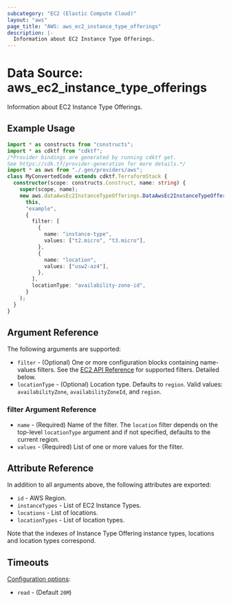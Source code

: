 ```yaml
---
subcategory: "EC2 (Elastic Compute Cloud)"
layout: "aws"
page_title: "AWS: aws_ec2_instance_type_offerings"
description: |-
  Information about EC2 Instance Type Offerings.
---
```


# Data Source: aws_ec2_instance_type_offerings

Information about EC2 Instance Type Offerings.

## Example Usage

```typescript
import * as constructs from "constructs";
import * as cdktf from "cdktf";
/*Provider bindings are generated by running cdktf get.
See https://cdk.tf/provider-generation for more details.*/
import * as aws from "./.gen/providers/aws";
class MyConvertedCode extends cdktf.TerraformStack {
  constructor(scope: constructs.Construct, name: string) {
    super(scope, name);
    new aws.dataAwsEc2InstanceTypeOfferings.DataAwsEc2InstanceTypeOfferings(
      this,
      "example",
      {
        filter: [
          {
            name: "instance-type",
            values: ["t2.micro", "t3.micro"],
          },
          {
            name: "location",
            values: ["usw2-az4"],
          },
        ],
        locationType: "availability-zone-id",
      }
    );
  }
}

```

## Argument Reference

The following arguments are supported:

* `filter` - (Optional) One or more configuration blocks containing name-values filters. See the [EC2 API Reference](https://docs.aws.amazon.com/AWSEC2/latest/APIReference/API_DescribeInstanceTypeOfferings.html) for supported filters. Detailed below.
* `locationType` - (Optional) Location type. Defaults to `region`. Valid values: `availabilityZone`, `availabilityZoneId`, and `region`.

### filter Argument Reference

* `name` - (Required) Name of the filter. The `location` filter depends on the top-level `locationType` argument and if not specified, defaults to the current region.
* `values` - (Required) List of one or more values for the filter.

## Attribute Reference

In addition to all arguments above, the following attributes are exported:

* `id` - AWS Region.
* `instanceTypes` - List of EC2 Instance Types.
* `locations` - List of locations.
* `locationTypes` - List of location types.

Note that the indexes of Instance Type Offering instance types, locations and location types correspond.

## Timeouts

[Configuration options](https://developer.hashicorp.com/terraform/language/resources/syntax#operation-timeouts):

- `read` - (Default `20M`)

<!-- cache-key: cdktf-0.17.0-pre.15 input-1ee018a194cbf08b7beed7fc665daba2fd81f7b8d3a928d9e68977514ac22388 -->
